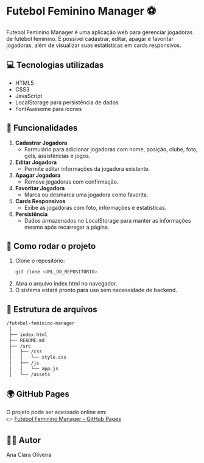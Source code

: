 # Futebol Feminino Manager ⚽

Futebol Feminino Manager é uma aplicação web para gerenciar jogadoras de futebol feminino. É possível cadastrar, editar, apagar e favoritar jogadoras, além de visualizar suas estatísticas em cards responsivos.

## 💻 Tecnologias utilizadas

- HTML5
- CSS3 
- JavaScript 
- LocalStorage para persistência de dados
- FontAwesome para ícones


## 📌 Funcionalidades

1. **Cadastrar Jogadora**
   - Formulário para adicionar jogadoras com nome, posição, clube, foto, gols, assistências e jogos.
2. **Editar Jogadora**
   - Permite editar informações da jogadora existente.
3. **Apagar Jogadora**
   - Remove jogadoras com confirmação.
4. **Favoritar Jogadora**
   - Marca ou desmarca uma jogadora como favorita.
5. **Cards Responsivos**
   - Exibe as jogadoras com foto, informações e estatísticas.
6. **Persistência**
   - Dados armazenados no LocalStorage para manter as informações mesmo após recarregar a página.

## 🚀 Como rodar o projeto

1. Clone o repositório:
   ```bash
   git clone <URL_DO_REPOSITORIO>
   ```
2. Abra o arquivo index.html no navegador.
3. O sistema estará pronto para uso sem necessidade de backend.

## 📂 Estrutura de arquivos
   ```bash
   /futebol-feminino-manager
    │
    ├── index.html
    ├── README.md
    ├── /src
    │   ├── /css
    │   │   └── style.css
    │   ├── /js
    │   │   └── app.js
    │   └── /assets
   ```

## 🌍 GitHub Pages

O projeto pode ser acessado online em:  
👉 [Futebol Feminino Manager - GitHub Pages]([https://olivanaa.github.io/](https://olivanaa.github.io/Cadastro-jogadoras/))  

## 👩‍💻 Autor

Ana Clara Oliveira
